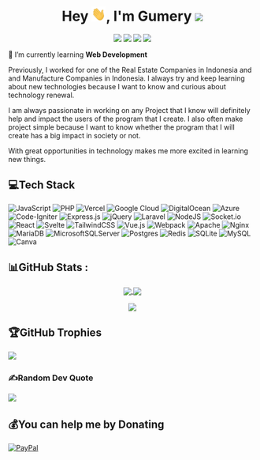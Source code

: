 <p align="center">
  <h1 align="center"> Hey <img src="https://github.com/elhakimyasya/elhakimyasya/blob/master/assets/Hi.gif" width="29" height="29" />, I'm Gumery <img src="https://komarev.com/ghpvc/?username=gunnery34&label=Visitors+Count&color=brightgreen" /> </h1>
</p>
<p align="center">
  <a href="https://facebook.com/anievo.idn/"><img src="https://img.shields.io/badge/Facebook-%231877F2.svg?logo=Facebook&logoColor=white"></a>
  <a href="https://instagram.com/anievo.id/"><img src="https://img.shields.io/badge/Instagram-%23E4405F.svg?logo=Instagram&logoColor=white"></a>
  <a href="https://pinterest.com/anievoid/"><img src="https://img.shields.io/badge/Pinterest-%23E60023.svg?logo=Pinterest&logoColor=white"></a>
  <a href="https://twitter.com/AniEvoID/"><img src="https://img.shields.io/badge/Twitter-%231DA1F2.svg?logo=Twitter&logoColor=white"></a>
</p>

🌱 I’m currently learning **Web Development**<br/>

Previously, I worked for one of the Real Estate Companies in Indonesia and and Manufacture Companies in Indonesia. I always try and keep learning about new technologies because I want to know and curious about technology renewal.

I am always passionate in working on any Project that I know will definitely help and impact the users of the program that I create. I also often make project simple because I want to know whether the program that I will create has a big impact in society or not.

With great opportunities in technology makes me more excited in learning new things.

## 💻Tech Stack
![JavaScript](https://img.shields.io/badge/javascript-%23323330.svg?style=for-the-badge&logo=javascript&logoColor=%23F7DF1E) ![PHP](https://img.shields.io/badge/php-%23777BB4.svg?style=for-the-badge&logo=php&logoColor=white) ![Vercel](https://img.shields.io/badge/vercel-%23000000.svg?style=for-the-badge&logo=vercel&logoColor=white) ![Google Cloud](https://img.shields.io/badge/Google%20Cloud-%234285F4.svg?style=for-the-badge&logo=google-cloud&logoColor=white) ![DigitalOcean](https://img.shields.io/badge/DigitalOcean-%230167ff.svg?style=for-the-badge&logo=digitalOcean&logoColor=white) ![Azure](https://img.shields.io/badge/azure-%230072C6.svg?style=for-the-badge&logo=azure-devops&logoColor=white) ![Code-Igniter](https://img.shields.io/badge/CodeIgniter-%23EF4223.svg?style=for-the-badge&logo=codeIgniter&logoColor=white) ![Express.js](https://img.shields.io/badge/express.js-%23404d59.svg?style=for-the-badge&logo=express&logoColor=%2361DAFB) ![jQuery](https://img.shields.io/badge/jquery-%230769AD.svg?style=for-the-badge&logo=jquery&logoColor=white) ![Laravel](https://img.shields.io/badge/laravel-%23FF2D20.svg?style=for-the-badge&logo=laravel&logoColor=white) ![NodeJS](https://img.shields.io/badge/node.js-6DA55F?style=for-the-badge&logo=node.js&logoColor=white) ![Socket.io](https://img.shields.io/badge/Socket.io-black?style=for-the-badge&logo=socket.io&badgeColor=010101) ![React](https://img.shields.io/badge/react-%2320232a.svg?style=for-the-badge&logo=react&logoColor=%2361DAFB) ![Svelte](https://img.shields.io/badge/svelte-%23f1413d.svg?style=for-the-badge&logo=svelte&logoColor=white) ![TailwindCSS](https://img.shields.io/badge/tailwindcss-%2338B2AC.svg?style=for-the-badge&logo=tailwind-css&logoColor=white) ![Vue.js](https://img.shields.io/badge/vuejs-%2335495e.svg?style=for-the-badge&logo=vuedotjs&logoColor=%234FC08D) ![Webpack](https://img.shields.io/badge/webpack-%238DD6F9.svg?style=for-the-badge&logo=webpack&logoColor=black) ![Apache](https://img.shields.io/badge/apache-%23D42029.svg?style=for-the-badge&logo=apache&logoColor=white) ![Nginx](https://img.shields.io/badge/nginx-%23009639.svg?style=for-the-badge&logo=nginx&logoColor=white) ![MariaDB](https://img.shields.io/badge/MariaDB-003545?style=for-the-badge&logo=mariadb&logoColor=white) ![MicrosoftSQLServer](https://img.shields.io/badge/Microsoft%20SQL%20Sever-CC2927?style=for-the-badge&logo=microsoft%20sql%20server&logoColor=white) ![Postgres](https://img.shields.io/badge/postgres-%23316192.svg?style=for-the-badge&logo=postgresql&logoColor=white) ![Redis](https://img.shields.io/badge/redis-%23DD0031.svg?style=for-the-badge&logo=redis&logoColor=white) ![SQLite](https://img.shields.io/badge/sqlite-%2307405e.svg?style=for-the-badge&logo=sqlite&logoColor=white) ![MySQL](https://img.shields.io/badge/mysql-%2300f.svg?style=for-the-badge&logo=mysql&logoColor=white) ![Canva](https://img.shields.io/badge/Canva-%2300C4CC.svg?style=for-the-badge&logo=Canva&logoColor=white)

## 📊GitHub Stats :
<p align="center">
  <a href="#" title="Stats">
    <img height=175 align="center" src="https://github-readme-stats.vercel.app/api?username=gunnery34&show_icons=true&include_all_commits=true">
  </a>
  <a href="#" title="Stats">
    <img height=175 align="center" src="https://github-readme-stats.vercel.app/api/top-langs/?username=gunnery34&layout=compact" />
  </a>
</p>

<p align="center">
  <a href="#" title="Stats">
    <img height=175 align="center" src="https://github-readme-streak-stats.herokuapp.com?user=gunnery34" />
  </a>
</p>

## 🏆GitHub Trophies
![](https://github-profile-trophy.vercel.app/?username=gunnery34&theme=juicyfresh&no-frame=false&no-bg=false&margin-w=4)

### ✍️Random Dev Quote
![](https://quotes-github-readme.vercel.app/api?type=horizontal&theme=radical)

## 💰You can help me by Donating
[![PayPal](https://img.shields.io/badge/PayPal-00457C?style=for-the-badge&logo=paypal&logoColor=white)](https://paypal.me/anievoid) 

<!-- Proudly created with GPRM ( https://gprm.itsvg.in ) -->
